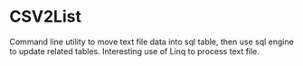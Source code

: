 # CSV2List
Command line utility to move text file data into sql table, then use sql engine to update related tables.  Interesting use of Linq to process text file.
